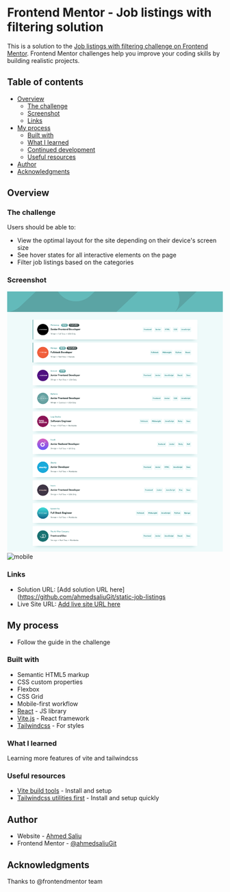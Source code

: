# Frontend Mentor - Job listings with filtering solution

This is a solution to the [Job listings with filtering challenge on Frontend Mentor](https://www.frontendmentor.io/challenges/job-listings-with-filtering-ivstIPCt). Frontend Mentor challenges help you improve your coding skills by building realistic projects.

## Table of contents

- [Overview](#overview)
  - [The challenge](#the-challenge)
  - [Screenshot](#screenshot)
  - [Links](#links)
- [My process](#my-process)
  - [Built with](#built-with)
  - [What I learned](#what-i-learned)
  - [Continued development](#continued-development)
  - [Useful resources](#useful-resources)
- [Author](#author)
- [Acknowledgments](#acknowledgments)

## Overview

### The challenge

Users should be able to:

- View the optimal layout for the site depending on their device's screen size
- See hover states for all interactive elements on the page
- Filter job listings based on the categories

### Screenshot

![web](./ScreenshotDesktopStaticJobListings.png)
![mobile](./ScreenshotMobileStaticJobListings)

### Links

- Solution URL: [Add solution URL here](https://github.com/ahmedsaliuGit/static-job-listings
- Live Site URL: [Add live site URL here](https://ahmedsaliugit.github.io/static-job-listings/)

## My process

- Follow the guide in the challenge

### Built with

- Semantic HTML5 markup
- CSS custom properties
- Flexbox
- CSS Grid
- Mobile-first workflow
- [React](https://reactjs.org/) - JS library
- [Vite.js](https://vitejs.org/) - React framework
- [Tailwindcss](https://tailwindcss.com/) - For styles

### What I learned

Learning more features of vite and tailwindcss

### Useful resources

- [Vite build tools](https://www.vite.com) - Install and setup
- [Tailwindcss utilities first](https://www.tailwindcss.com) - Install and setup quickly

## Author

- Website - [Ahmed Saliu](https://github.com/ahmedsaliuGit)
- Frontend Mentor - [@ahmedsaliuGit](https://www.frontendmentor.io/profile/ahmedsaliuGit)

## Acknowledgments

Thanks to @frontendmentor team
